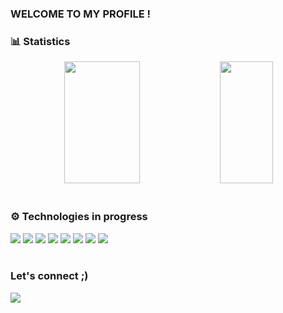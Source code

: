 ### WELCOME TO MY PROFILE !




### 📊 Statistics
<div align="center">  
  <img width="49%" height="195px" src="https://github-readme-stats.vercel.app/api?username=emannuelgoncalves&show_icons=true&theme=radical"/> 
  <img width="41%" height="195px" src="https://github-readme-stats.vercel.app/api/top-langs/?username=emannuelgoncalves&layout=compact&hide_border=true&title_color=FFFFFF&text_color=FFFFFF&bg_color=0d1117" />
</div>

<br/>

### ⚙️ Technologies in progress
<div style = "display: inline_block">
  <img src = "https://img.shields.io/badge/JavaScript-323330?style=for-the-badge&logo=javascript&logoColor=F7DF1E"/>
  <img src = "https://img.shields.io/badge/Python-14354C?style=for-the-badge&logo=python&logoColor=white"/>  
  <img src = "https://img.shields.io/badge/MySQL-00000F?style=for-the-badge&logo=mysql&logoColor=white"/>
  <img src = "https://img.shields.io/badge/Node.js-43853D?style=for-the-badge&logo=node.js&logoColor=white"/>
  <img src = "https://img.shields.io/badge/json%20web%20tokens-323330?style=for-the-badge&logo=json-web-tokens&logoColor=pink"/>  
  <img src= "https://img.shields.io/badge/HTML5-E34F26?style=for-the-badge&logo=html5&logoColor=white"/>
  <img src = "https://img.shields.io/badge/Git-F05032.svg?style=for-the-badge&logo=Git&logoColor=white"/>
  <img src = "https://img.shields.io/badge/GitHub-181717.svg?style=for-the-badge&logo=GitHub&logoColor=white"/>
  
 
  <div>

<br/>

### Let's connect ;)

<a href="https://www.linkedin.com/in/emannuel-gon%C3%A7alves-21b0b3aa/">
<img src="https://img.shields.io/badge/LinkedIn-0077B5?style=for-the-badge&logo=linkedin&logoColor=white"/>
<a/>
